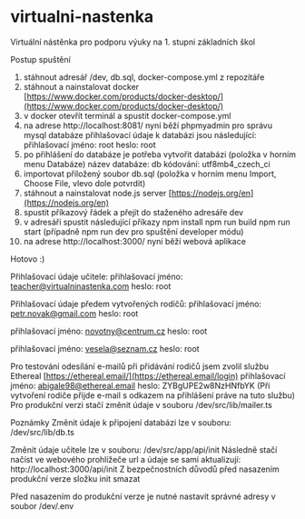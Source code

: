 # virtualni-nastenka

Virtuální nástěnka pro podporu výuky na 1. stupni základních škol

Postup spuštění
1. stáhnout adresář /dev, db.sql, docker-compose.yml z repozitáře
2. stáhnout a nainstalovat docker [https://www.docker.com/products/docker-desktop/](https://www.docker.com/products/docker-desktop/)
3. v docker otevřít terminál a spustit docker-compose.yml
4. na adrese http://localhost:8081/ nyní běží phpmyadmin pro správu mysql databáze
   přihlašovací údaje k databázi jsou následující:
     přihlašovací jméno: root
     heslo: root
5. po přihlášení do databáze je potřeba vytvořit databázi (položka v horním menu Databáze)
     název databáze: db
     kódování: utf8mb4_czech_ci
6. importovat přiložený soubor db.sql (položka v horním menu Import, Choose File, vlevo dole potvrdit)
7. stáhnout a nainstalovat node.js server [https://nodejs.org/en](https://nodejs.org/en)
8. spustit příkazový řádek a přejít do staženého adresáře dev
9. v adresáři spustit následující příkazy
  npm install
  npm run build
  npm run start (případně npm run dev pro spuštění developer módu)
11. na adrese http://localhost:3000/ nyní běží webová aplikace

Hotovo :)

Přihlašovací údaje učitele:
přihlašovací jméno: teacher@virtualninastenka.com
heslo: root

Přihlašovací údaje předem vytvořených rodičů:
přihlašovací jméno: petr.novak@gmail.com
heslo: root

přihlašovací jméno: novotny@centrum.cz
heslo: root

přihlašovací jméno: vesela@seznam.cz
heslo: root

Pro testování odesílání e-mailů při přidávání rodičů jsem zvolil službu Ethereal [https://ethereal.email/](https://ethereal.email/login)
  přihlašovací jméno: abigale98@ethereal.email
  heslo: ZYBgUPE2w8NzHNfbYK
  (Při vytvoření rodiče přijde e-mail s odkazem na přihlášení práve na tuto službu)
  Pro produkční verzi stačí změnit údaje v souboru /dev/src/lib/mailer.ts

Poznámky
Změnit údaje k připojení databázi lze v souboru: /dev/src/lib/db.ts

Změnit údaje učitele lze v souboru: /dev/src/app/api/init
Následně stačí načíst ve webového prohlížeče url a údaje se sami aktualizují: http://localhost:3000/api/init
Z bezpečnostních důvodů před nasazením produkční verze složku init smazat

Před nasazením do produkční verze je nutné nastavit správné adresy v soubor /dev/.env
